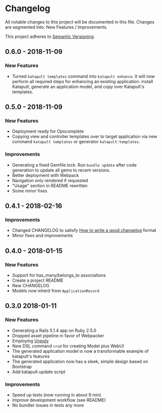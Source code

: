 # Changelog

All notable changes to this project will be documented in this file. Changes are
segmented into: New Features / Improvements.

This project adheres to [Semantic Versioning](http://semver.org/spec/v2.0.0.html).

## 0.6.0 - 2018-11-09

### New Features
- Turned `katapult templates` command into `katapult enhance`. It will now
  perform all required steps for enhancing an existing application: install
  Katapult, generate an application model, and copy over Katapult's templates.


## 0.5.0 - 2018-11-09

### New Features
- Deployment ready for Opscomplete
- Copying view and controller templates over to target application via new
  command `katapult templates` or generator `katapult:templates`.

### Improvements
- Generating a fixed Gemfile.lock. Run `bundle update` after code generation to
  update all gems to recent versions.
- Better deployment with Webpack
- Navigation only rendered if requested
- "Usage" section in README rewritten
- Some minor fixes


## 0.4.1 - 2018-02-16

### Improvements
- Changed CHANGELOG to satisfy [How to write a good changelog](https://makandracards.com/makandra/54223-how-to-write-a-good-changelog) format
- Minor fixes and improvements


## 0.4.0 - 2018-01-15

### New Features
- Support for has_many/belongs_to associations
- Create a project README
- New CHANGELOG
- Models now inherit from `ApplicationRecord`


## 0.3.0 2018-01-11

### New Features
- Generating a Rails 5.1.4 app on Ruby 2.5.0
- Dropped asset pipeline in favor of Webpacker
- Employing [Unpoly](https://unpoly.com)
- New DSL command `crud` for creating Model plus WebUI
- The generated application model is now a transformable example of katapult's features
- The generated application now has a sleek, simple design based on Bootstrap
- Add katapult update script

### Improvements
- Speed up tests (now running in about 9 min)
- Improve development workflow (see README)
- No bundler issues in tests any more
